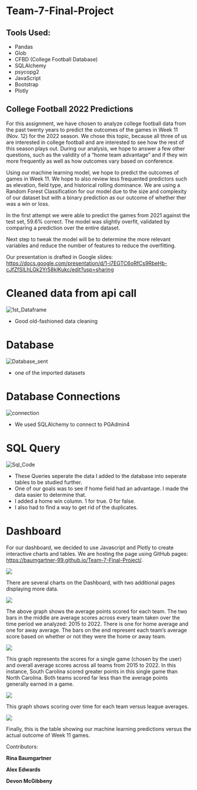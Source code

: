 # Team-7-Final-Project

## Tools Used:
- Pandas
- Glob
- CFBD (College Football Database)
- SQLAlchemy
- psycopg2
- JavaScript
- Bootstrap
- Plotly

## College Football 2022 Predictions
For this assignment, we have chosen to analyze college football data from the past twenty years to predict the outcomes of the games in Week 11 (Nov. 12) 
for the 2022 season. We chose this topic, because all three of us are interested in college football and are interested to see how the rest of this season plays out.
During our analysis, we hope to answer a few other questions, such as the validity of a “home team advantage” and if they win more frequently as well as how outcomes
vary based on conference.

Using our machine learning model, we hope to predict the outcomes of games in Week 11. We hope to also review less frequented predictors such as elevation, field type, 
and historical rolling dominance. We are using a Random Forest Classification for our model due to the size and complexity of our dataset but with a binary prediction as 
our outcome of whether ther was a win or loss. 

In the first attempt we were able to predict the games from 2021 against the test set, 59.6% correct. The model was slightly 
overfit, validated by comparing a prediction over the entire dataset. 

Next step to tweak the model will be to determine the more relevant variables and reduce the number of 
features to reduce the overfitting.

Our presentation is drafted in Google slides: https://docs.google.com/presentation/d/1-i7EGTC6oRfCs9RbeHb-cJfZfSILhLGk2Yr58klKukc/edit?usp=sharing

# Cleaned data from api call
![1st_Dataframe](https://github.com/baumgartner-99/Team-7-Final-Project/blob/Ace-database/Images/cleaned_dataframe.png)

- Good old-fashioned data cleaning

# Database
![Database_sent](https://github.com/baumgartner-99/Team-7-Final-Project/blob/Ace-database/Images/DatabaseData.png)

- one of the imported datasets

# Database Connections
![connection](https://github.com/baumgartner-99/Team-7-Final-Project/blob/Ace-database/Images/Database_Connection.png)

- We used SQLAlchemy to connect to PGAdmin4

# SQL Query
![Sql_Code](https://github.com/baumgartner-99/Team-7-Final-Project/blob/Ace-database/Images/SQL_code.png)

- These Queries seperate the data I added to the database into seperate tables to be studied further.
- One of our goals was to see if home field had an advantage. I made the data easier to determine that.
- I added a home win column. 1 for true. 0 for false.
- I also had to find a way to get rid of the duplicates.

# Dashboard
For our dashboard, we decided to use Javascript and Plotly to create interactive charts and tables. We are hosting the page using GitHub pages: https://baumgartner-99.github.io/Team-7-Final-Project/. 

![](https://github.com/baumgartner-99/Team-7-Final-Project/blob/main/images/Screenshot%202022-11-16%20at%209.29.09%20PM.png)

There are several charts on the Dashboard, with two additional pages displaying more data.

![](https://github.com/baumgartner-99/Team-7-Final-Project/blob/main/images/average_home_vs_away.png)

The above graph shows the average points scored for each team. The two bars in the middle are average scores across every team taken over the time period we analyzed: 2015 to 2022. There is one for home average and one for away average. The bars on the end represent each team’s average score based on whether or not they were the home or away team.

![](https://github.com/baumgartner-99/Team-7-Final-Project/blob/main/images/single_home_vs_away.png)

This graph represents the scores for a single game (chosen by the user) and overall average scores across all teams from 2015 to 2022. In this instance, South Carolina scored greater points in this single game than North Carolina. Both teams scored far less than the average points generally earned in a game.

![](https://github.com/baumgartner-99/Team-7-Final-Project/blob/main/images/scoring_over_time.png)

This graph shows scoring over time for each team versus league averages.

![](https://github.com/baumgartner-99/Team-7-Final-Project/blob/main/images/predictions_table.png)

Finally, this is the table showing our machine learning predictions versus the actual outcome of Week 11 games.

Contributors:

**Rina Baumgartner**

**Alex Edwards**

**Devon McGibbeny**
